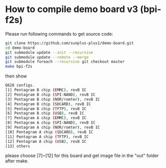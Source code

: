 # How to compile demo board v3 (bpi-f2s)

Please run following commands to get source code:
```bash
git clone https://github.com/sunplus-plus1/demo-board.git
cd demo-board 
git submodule update --init --recursive
git submodule update --remote --merge
git submodule foreach --recursive git checkout master
make bpi-f2s
```
then show
```bash
Q628 configs.
[1] Pentagram B chip (EMMC), revB IC
[2] Pentagram B chip (SPI-NAND), revB IC
[3] Pentagram B chip (NOR/romter), revB IC
[4] Pentagram B chip (SDCARD), revB IC
[5] Pentagram B chip (TFTP), revB IC
[6] Pentagram B chip (USB), revB IC
[7] Pentagram A chip (EMMC), revB IC
[8] Pentagram A chip (SPI-NAND), revB IC
[9] Pentagram A chip (NOR/romter), revB IC
[10] Pentagram A chip (SDCARD), revB IC
[11] Pentagram A chip (TFTP), revB IC
[12] Pentagram A chip (USB), revB IC
[13] others
```
please choose [7]~[12] for this board and get image file in the "out" folder after make.
